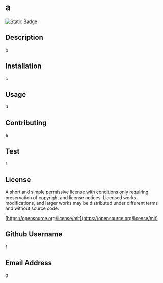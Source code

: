 # a
  ![Static Badge](https://img.shields.io/badge/License-MIT%20License-brightgreen)

  ## Description

  b

  ## Installation

  c

  ## Usage

  d

  ## Contributing

  e

  ## Test

  f

  ## License

  A short and simple permissive license with conditions only requiring preservation of copyright and license notices. Licensed works, modifications, and larger works may be distributed under different terms and without source code.

  [https://opensource.org/license/mit](https://opensource.org/license/mit)

  ## Github Username

  f

  ## Email Address

  g
